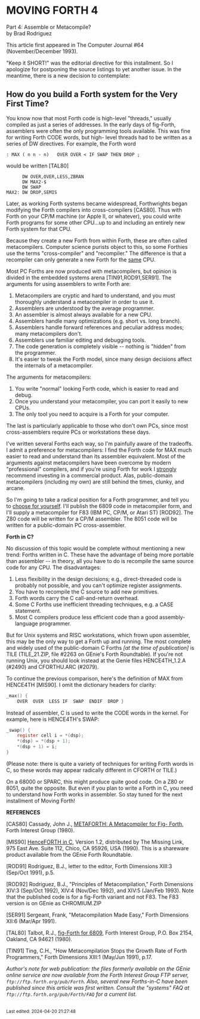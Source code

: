 # MOVING FORTH 4

Part 4: Assemble or Metacompile?  
by Brad Rodriguez

This article first appeared in The Computer Journal #64 (November/December 1993).

"Keep it SHORT\!" was the editorial directive for this installment. So I apologize for postponing the source listings to yet another issue. In the meantime, there is a new decision to contemplate:

## **How do you build a Forth system for the Very First Time?**

You know now that most Forth code is high-level "threads," usually compiled as just a series of addresses. In the early days of fig-Forth, assemblers were often the only programming tools available. This was fine for writing Forth CODE words, but high- level threads had to be written as a series of DW directives. For example, the Forth word

```
: MAX ( n n - n)   OVER OVER < IF SWAP THEN DROP ;
```

would be written \[TAL80\]

```
      DW OVER,OVER,LESS,ZBRAN
      DW MAX2-$
      DW SWAP
MAX2: DW DROP,SEMIS
```

Later, as working Forth systems became widespread, Forthwrights began modifying the Forth compilers into cross-compilers \[CAS80\]. Thus with Forth on your CP/M machine (or Apple II, or whatever), you could write Forth programs for some other CPU...up to and including an entirely new Forth system for that CPU.

Because they create a new Forth from within Forth, these are often called metacompilers. Computer science purists object to this, so some Forthies use the terms "cross-compiler" and "recompiler." The difference is that a recompiler can only generate a new Forth for the <u>same</u> CPU.

Most PC Forths are now produced with metacompilers, but opinion is divided in the embedded systems arena \[TIN91,ROD91,SER91\]. The arguments for using assemblers to write Forth are:

1. Metacompilers are cryptic and hard to understand, and you must thoroughly understand a metacompiler in order to use it.
2. Assemblers are understood by the average programmer.
3. An assembler is almost always available for a new CPU.
4. Assemblers handle many optimizations (e.g. short vs. long branch).
5. Assemblers handle forward references and peculiar address modes; many metacompilers don't.
6. Assemblers use familiar editing and debugging tools.
7. The code generation is completely visible -- nothing is "hidden" from the programmer.
8. It's easier to tweak the Forth model, since many design decisions affect the internals of a metacompiler.

The arguments for metacompilers:

1. You write "normal" looking Forth code, which is easier to read and debug.
2. Once you understand your metacompiler, you can port it easily to new CPUs.
3. The only tool you need to acquire is a Forth for your computer.

The last is particularly applicable to those who don't own PCs, since most cross-assemblers require PCs or workstations these days.

I've written several Forths each way, so I'm painfully aware of the tradeoffs. I admit a preference for metacompilers: I find the Forth code for MAX much easier to read and understand than its assembler equivalent. Most of the arguments against metacompilers have been overcome by modern "professional" compilers, and if you're using Forth for work I <u>strongly</u> recommend investing in a commercial product. Alas, public-domain metacompilers (including my own) are still behind the times, clunky, and arcane.

So I'm going to take a radical position for a Forth programmer, and tell you to <u>choose for yourself</u>. I'll publish the 6809 code in metacompiler form, and I'll supply a metacompiler for F83 (IBM PC, CP/M, or Atari ST) \[ROD92\]. The Z80 code will be written for a CP/M assembler. The 8051 code will be written for a public-domain PC cross-assembler.

**Forth in C?**

No discussion of this topic would be complete without mentioning a new trend: Forths written in C. These have the advantage of being more portable than assembler -- in theory, all you have to do is recompile the same source code for any CPU. The disadvantages:

1. Less flexibility in the design decisions; e.g., direct-threaded code is probably not possible, and you can't optimize register assignments.
2. You have to recompile the C source to add new primitives.
3. Forth words carry the C call-and-return overhead.
4. Some C Forths use inefficient threading techniques, e.g. a CASE statement.
5. Most C compilers produce less efficient code than a good assembly-language programmer.

But for Unix systems and RISC workstations, which frown upon assembler, this may be the only way to get a Forth up and running. The most complete and widely used of the public-domain C Forths *\[at the time of publication\]* is TILE (TILE\_21.ZIP, file \#2263 on GEnie's Forth Roundtable). If you're not running Unix, you should look instead at the Genie files HENCE4TH\_1.2.A (\#2490) and CFORTHU.ARC (\#2079).

To continue the previous comparison, here's the definition of MAX from HENCE4TH \[MIS90\]. I omit the dictionary headers for clarity:

```c
_max() {
    OVER  OVER  LESS IF  SWAP  ENDIF  DROP }
```

Instead of assembler, C is used to write the CODE words in the kernel. For example, here is HENCE4TH's SWAP:

```c
_swap() {
    register cell i = *(dsp);
    *(dsp) = *(dsp + 1);
    *(dsp + 1) = i;
}
```

(Please note: there is quite a variety of techniques for writing Forth words in C, so these words may appear radically different in CFORTH or TILE.)

On a 68000 or SPARC, this might produce quite good code. On a Z80 or 8051, quite the opposite. But even if you plan to write a Forth in C, you need to understand how Forth works in assembler. So stay tuned for the next installment of Moving Forth\!

**REFERENCES**

\[CAS80\] Cassady, John J., <u>METAFORTH: A Metacompiler for Fig- Forth</u>, Forth Interest Group (1980).

\[MIS90\] <u>HenceFORTH in C</u>, Version 1.2, distributed by The Missing Link, 975 East Ave. Suite 112, Chico, CA 95926, USA (1990). This is a shareware product available from the GEnie Forth Roundtable.

\[ROD91\] Rodriguez, B.J., letter to the editor, Forth Dimensions XIII:3 (Sep/Oct 1991), p.5.

\[ROD92\] Rodriguez, B.J., "Principles of Metacompilation," Forth Dimensions XIV:3 (Sep/Oct 1992), XIV:4 (Nov/Dec 1992), and XIV:5 (Jan/Feb 1993). Note that the published code is for a fig-Forth variant and not F83. The F83 version is on GEnie as CHROMIUM.ZIP

\[SER91\] Sergeant, Frank, "Metacompilation Made Easy," Forth Dimensions XII:6 (Mar/Apr 1991).

\[TAL80\] Talbot, R.J., <u>fig-Forth for 6809</u>, Forth Interest Group, P.O. Box 2154, Oakland, CA 94621 (1980).

\[TIN91\] Ting, C.H., "How Metacompilation Stops the Growth Rate of Forth Programmers," Forth Dimensions XIII:1 (May/Jun 1991), p.17.

*Author's note for web publication: the files formerly available on the GEnie online service are now available from the Forth Interest Group FTP server, `ftp://ftp.forth.org/pub/Forth`. Also, several new Forths-in-C have been published since this article was first written. Consult the "systems" FAQ at `ftp://ftp.forth.org/pub/Forth/FAQ` for a current list.*

<br><sub>Last edited: 2024-04-20 21:27:48</sub>
